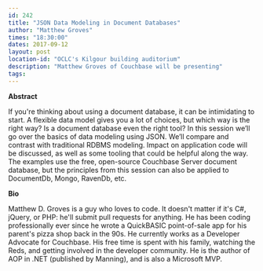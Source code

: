 ```yaml
---
id: 242
title: "JSON Data Modeling in Document Databases"
author: "Matthew Groves"
times: "18:30:00"
dates: 2017-09-12
layout: post
location-id: "OCLC's Kilgour building auditorium"  
description: "Matthew Groves of Couchbase will be presenting"
tags: 
---
```

 **Abstract**

 If you're thinking about using a document database, it can be intimidating to start. A flexible data model gives you a lot of choices, but which way is the right way? Is a document database even the right tool? In this session we’ll go over the basics of data modeling using JSON. We’ll compare and contrast with traditional RDBMS modeling. Impact on application code will be discussed, as well as some tooling that could be helpful along the way. The examples use the free, open-source Couchbase Server document database, but the principles from this session can also be applied to DocumentDb, Mongo, RavenDb, etc.

**Bio**

Matthew D. Groves is a guy who loves to code.  It doesn't matter if it's C#, jQuery, or PHP: he'll submit pull requests for anything.  He has been coding professionally ever since he wrote a QuickBASIC point-of-sale app for his parent's pizza shop back in the 90s.  He currently works as a Developer Advocate for Couchbase. His free time is spent with his family, watching the Reds, and getting involved in the developer community.  He is the author of AOP in .NET (published by Manning), and is also a Microsoft MVP.


